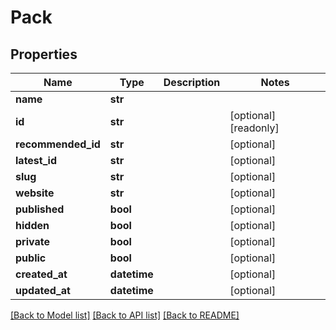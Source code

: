 # Pack


## Properties
Name | Type | Description | Notes
------------ | ------------- | ------------- | -------------
**name** | **str** |  | 
**id** | **str** |  | [optional] [readonly] 
**recommended_id** | **str** |  | [optional] 
**latest_id** | **str** |  | [optional] 
**slug** | **str** |  | [optional] 
**website** | **str** |  | [optional] 
**published** | **bool** |  | [optional] 
**hidden** | **bool** |  | [optional] 
**private** | **bool** |  | [optional] 
**public** | **bool** |  | [optional] 
**created_at** | **datetime** |  | [optional] 
**updated_at** | **datetime** |  | [optional] 

[[Back to Model list]](../README.md#documentation-for-models) [[Back to API list]](../README.md#documentation-for-api-endpoints) [[Back to README]](../README.md)


